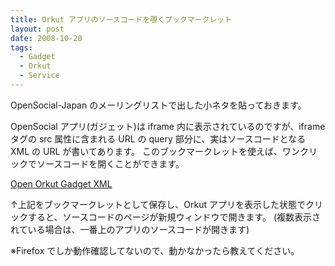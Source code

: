 ```yaml
---
title: Orkut アプリのソースコードを覗くブックマークレット
layout: post
date: 2008-10-20
tags:
  - Gadget
  - Orkut
  - Service
---
```


OpenSocial-Japan のメーリングリストで出した小ネタを貼っておきます。

OpenSocial アプリ(ガジェット)は iframe 内に表示されているのですが、iframe タグの src 属性に含まれる URL の query 部分に、実はソースコードとなる XML の URL が書いてあります。 このブックマークレットを使えば、ワンクリックでソースコードを開くことができます。

[Open Orkut Gadget XML](javascript:var%20inner_doc%20=%20document.getElementsByTagName('iframe')[0].contentDocument;var%20iframes%20=%20inner_doc.getElementsByTagName('iframe');var%20src%20=%20iframes[0].src.replace(/^.*?\?url=(.*?)&.*$/i,%20&quot;$1&quot;);window.open(decodeURIComponent(src));undefined;)

↑上記をブックマークレットとして保存し、Orkut アプリを表示した状態でクリックすると、ソースコードのページが新規ウィンドウで開きます。 (複数表示されている場合は、一番上のアプリのソースコードが開きます)

※Firefox でしか動作確認してないので、動かなかったら教えてください。
